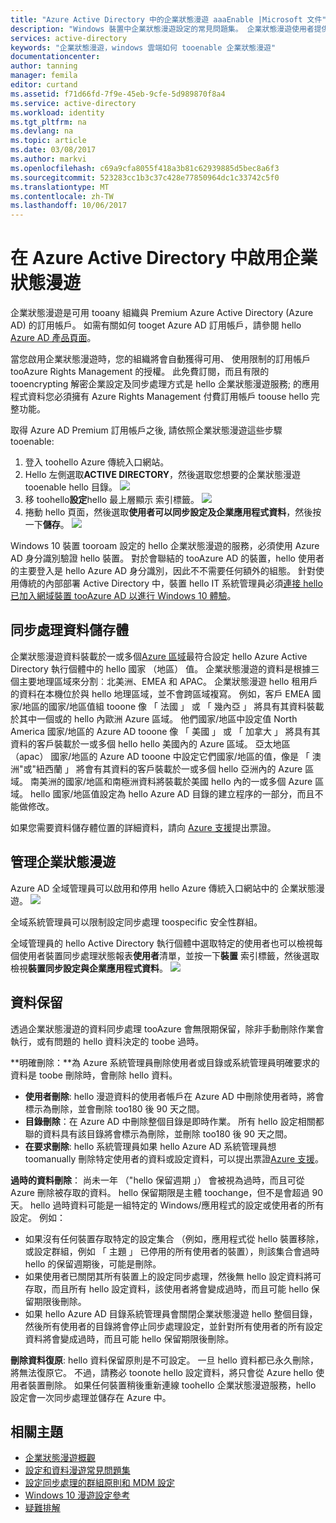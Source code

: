 ```yaml
---
title: "Azure Active Directory 中的企業狀態漫遊 aaaEnable |Microsoft 文件"
description: "Windows 裝置中企業狀態漫遊設定的常見問題集。 企業狀態漫遊使用者提供一致的方式透過他們的 Windows 裝置，並減少 hello 設定新裝置所需的時間。"
services: active-directory
keywords: "企業狀態漫遊，windows 雲端如何 tooenable 企業狀態漫遊"
documentationcenter: 
author: tanning
manager: femila
editor: curtand
ms.assetid: f71d66fd-7f9e-45eb-9cfe-5d989870f8a4
ms.service: active-directory
ms.workload: identity
ms.tgt_pltfrm: na
ms.devlang: na
ms.topic: article
ms.date: 03/08/2017
ms.author: markvi
ms.openlocfilehash: c69a9cfa8055f418a3b81c62939885d5bec8a6f3
ms.sourcegitcommit: 523283cc1b3c37c428e77850964dc1c33742c5f0
ms.translationtype: MT
ms.contentlocale: zh-TW
ms.lasthandoff: 10/06/2017
---
```

# <a name="enable-enterprise-state-roaming-in-azure-active-directory"></a>在 Azure Active Directory 中啟用企業狀態漫遊
企業狀態漫遊是可用 tooany 組織與 Premium Azure Active Directory (Azure AD) 的訂用帳戶。 如需有關如何 tooget Azure AD 訂用帳戶，請參閱 hello [Azure AD 產品頁面](https://azure.microsoft.com/services/active-directory)。

當您啟用企業狀態漫遊時，您的組織將會自動獲得可用、 使用限制的訂用帳戶 tooAzure Rights Management 的授權。 此免費訂閱，而且有限的 tooencrypting 解密企業設定及同步處理方式是 hello 企業狀態漫遊服務; 的應用程式資料您必須擁有 Azure Rights Management 付費訂用帳戶 toouse hello 完整功能。

取得 Azure AD Premium 訂用帳戶之後, 請依照企業狀態漫遊這些步驟 tooenable:

1. 登入 toohello Azure 傳統入口網站。
2. Hello 左側選取**ACTIVE DIRECTORY**，然後選取您想要的企業狀態漫遊 tooenable hello 目錄。
   ![](./media/active-directory-enterprise-state-roaming/active-directory-enterprise-state-roaming.png)
3. 移 toohello**設定**hello 最上層顯示 索引標籤。
   ![](./media/active-directory-enterprise-state-roaming/active-directory-enterprise-state-roaming-configure.png)
4. 捲動 hello 頁面，然後選取**使用者可以同步設定及企業應用程式資料**，然後按一下**儲存**。
   ![](./media/active-directory-enterprise-state-roaming/active-directory-enterprise-state-roaming-select-all-sync-settings.png)

Windows 10 裝置 tooroam 設定的 hello 企業狀態漫遊的服務，必須使用 Azure AD 身分識別驗證 hello 裝置。 對於會聯結的 tooAzure AD 的裝置，hello 使用者的主要登入是 hello Azure AD 身分識別，因此不不需要任何額外的組態。 針對使用傳統的內部部署 Active Directory 中，裝置 hello IT 系統管理員必須[連接 hello 已加入網域裝置 tooAzure AD 以進行 Windows 10 體驗](active-directory-azureadjoin-devices-group-policy.md)。

## <a name="sync-data-storage"></a>同步處理資料儲存體
企業狀態漫遊資料裝載於一或多個[Azure 區域](https://azure.microsoft.com/regions/)最符合設定 hello Azure Active Directory 執行個體中的 hello 國家 （地區） 值。 企業狀態漫遊的資料是根據三個主要地理區域來分割︰北美洲、EMEA 和 APAC。 企業狀態漫遊 hello 租用戶的資料在本機位於與 hello 地理區域，並不會跨區域複寫。  例如，客戶 EMEA 國家/地區的國家/地區值組 tooone 像 「 法國 」 或 「 幾內亞 」 將具有其資料裝載於其中一個或的 hello 內歐洲 Azure 區域。  他們國家/地區中設定值 North America 國家/地區的 Azure AD tooone 像 「 美國 」 或 「 加拿大 」 將具有其資料的客戶裝載於一或多個 hello hello 美國內的 Azure 區域。  亞太地區 （apac） 國家/地區的 Azure AD tooone 中設定它們國家/地區的值，像是 「 澳洲"或"紐西蘭 」 將會有其資料的客戶裝載於一或多個 hello 亞洲內的 Azure 區域。  南美洲的國家/地區和南極洲資料將裝載於美國 hello 內的一或多個 Azure 區域。  hello 國家/地區值設定為 hello Azure AD 目錄的建立程序的一部分，而且不能做修改。 

如果您需要資料儲存體位置的詳細資料，請向 [Azure 支援](https://azure.microsoft.com/support/options/)提出票證。

## <a name="manage-enterprise-state-roaming"></a>管理企業狀態漫遊
Azure AD 全域管理員可以啟用和停用 hello Azure 傳統入口網站中的 企業狀態漫遊。
![](./media/active-directory-enterprise-state-roaming/active-directory-enterprise-state-roaming-manage.png)

全域系統管理員可以限制設定同步處理 toospecific 安全性群組。

全域管理員的 hello Active Directory 執行個體中選取特定的使用者也可以檢視每個使用者裝置同步處理狀態報表**使用者**清單，並按一下**裝置** 索引標籤，然後選取檢視**裝置同步設定與企業應用程式資料**。
![](./media/active-directory-enterprise-state-roaming/active-directory-enterprise-state-roaming-device-sync-settings.png)

## <a name="data-retention"></a>資料保留
透過企業狀態漫遊的資料同步處理 tooAzure 會無限期保留，除非手動刪除作業會執行，或有問題的 hello 資料決定的 toobe 過時。 

**明確刪除：**為 Azure 系統管理員刪除使用者或目錄或系統管理員明確要求的資料是 toobe 刪除時，會刪除 hello 資料。

* **使用者刪除**: hello 漫遊資料的使用者帳戶在 Azure AD 中刪除使用者時，將會標示為刪除，並會刪除 too180 後 90 天之間。 
* **目錄刪除**：在 Azure AD 中刪除整個目錄是即時作業。 所有 hello 設定相關都聯的資料具有該目錄將會標示為刪除，並刪除 too180 後 90 天之間。 
* **在要求刪除**: hello 系統管理員如果 hello Azure AD 系統管理員想 toomanually 刪除特定使用者的資料或設定資料，可以提出票證[Azure 支援](https://azure.microsoft.com/support/)。 

**過時的資料刪除**： 尚未一年 （"hello 保留週期 」） 會被視為過時，而且可從 Azure 刪除被存取的資料。 hello 保留期限是主體 toochange，但不是會超過 90 天。 hello 過時資料可能是一組特定的 Windows/應用程式的設定或使用者的所有設定。 例如：

* 如果沒有任何裝置存取特定的設定集合 （例如，應用程式從 hello 裝置移除，或設定群組，例如 「 主題 」 已停用的所有使用者的裝置），則該集合會過時 hello 的保留週期後，可能是刪除。 
* 如果使用者已關閉其所有裝置上的設定同步處理，然後無 hello 設定資料將可存取，而且所有 hello 設定資料，該使用者將會變成過時，而且可能 hello 保留期限後刪除。 
* 如果 hello Azure AD 目錄系統管理員會關閉企業狀態漫遊 hello 整個目錄，然後所有使用者的目錄將會停止同步處理設定，並針對所有使用者的所有設定資料將會變成過時，而且可能 hello 保留期限後刪除。 

**刪除資料復原**: hello 資料保留原則是不可設定。 一旦 hello 資料都已永久刪除，將無法復原它。 不過，請務必 toonote hello 設定資料，將只會從 Azure hello 使用者裝置刪除。 如果任何裝置稍後重新連線 toohello 企業狀態漫遊服務，hello 設定會一次同步處理並儲存在 Azure 中。

## <a name="related-topics"></a>相關主題
* [企業狀態漫遊概觀](active-directory-windows-enterprise-state-roaming-overview.md)
* [設定和資料漫遊常見問題集](active-directory-windows-enterprise-state-roaming-faqs.md)
* [設定同步處理的群組原則和 MDM 設定](active-directory-windows-enterprise-state-roaming-group-policy-settings.md)
* [Windows 10 漫遊設定參考](active-directory-windows-enterprise-state-roaming-windows-settings-reference.md)
* [疑難排解](active-directory-windows-enterprise-state-roaming-troubleshooting.md)
